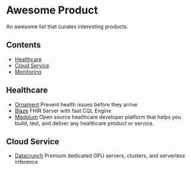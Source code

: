 # Awesome Product
An awesome list that curates interesting products.

## Contents
- [Healthcare](#healthcare)
- [Cloud Service](#cloud-service)
- [Monitoring](#monitoring)

## Healthcare
- [Ornament](https://ornament.health/) Prevent health issues before they arrive
- [Blaze](https://samply.github.io/blaze/) FHIR Server with fast CQL Engine
- [Medplum](https://www.medplum.com/) Open source healthcare developer platform that helps you build, test, and deliver any healthcare product or service.

## Cloud Service
- [Datacrunch](https://datacrunch.io/) Premium dedicated GPU servers, clusters, and serverless inference
